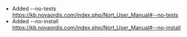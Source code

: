 * Added --no-tests https://kb.novaordis.com/index.php/Nort_User_Manual#--no-tests
* Added --no-install https://kb.novaordis.com/index.php/Nort_User_Manual#--no-install